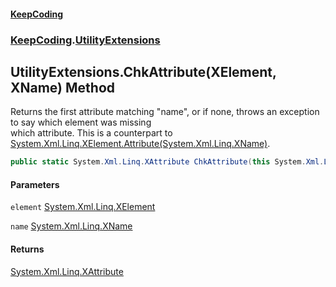 #### [KeepCoding](index.md 'index')
### [KeepCoding](KeepCoding.md 'KeepCoding').[UtilityExtensions](UtilityExtensions.md 'KeepCoding.UtilityExtensions')
## UtilityExtensions.ChkAttribute(XElement, XName) Method
Returns the first attribute matching "name", or if none, throws an exception to say which element was missing  
which attribute. This is a counterpart to [System.Xml.Linq.XElement.Attribute(System.Xml.Linq.XName)](https://docs.microsoft.com/en-us/dotnet/api/System.Xml.Linq.XElement.Attribute#System_Xml_Linq_XElement_Attribute_System_Xml_Linq_XName_ 'System.Xml.Linq.XElement.Attribute(System.Xml.Linq.XName)').
```csharp
public static System.Xml.Linq.XAttribute ChkAttribute(this System.Xml.Linq.XElement element, System.Xml.Linq.XName name);
```
#### Parameters
<a name='KeepCoding.UtilityExtensions.ChkAttribute(System.Xml.Linq.XElement.System.Xml.Linq.XName).element'></a>
`element` [System.Xml.Linq.XElement](https://docs.microsoft.com/en-us/dotnet/api/System.Xml.Linq.XElement 'System.Xml.Linq.XElement')  
  
<a name='KeepCoding.UtilityExtensions.ChkAttribute(System.Xml.Linq.XElement.System.Xml.Linq.XName).name'></a>
`name` [System.Xml.Linq.XName](https://docs.microsoft.com/en-us/dotnet/api/System.Xml.Linq.XName 'System.Xml.Linq.XName')  
  
#### Returns
[System.Xml.Linq.XAttribute](https://docs.microsoft.com/en-us/dotnet/api/System.Xml.Linq.XAttribute 'System.Xml.Linq.XAttribute')  
